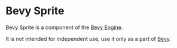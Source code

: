# Bevy Sprite

Bevy Sprite is a component of the [Bevy Engine](https://bevyengine.org/).

It is not intended for independent use, use it only as a part of [Bevy](https://crates.io/crates/bevy).
